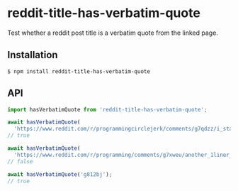 # reddit-title-has-verbatim-quote

Test whether a reddit post title is a verbatim quote from the linked page.

## Installation

    $ npm install reddit-title-has-verbatim-quote

## API

```typescript
import hasVerbatimQuote from 'reddit-title-has-verbatim-quote';

await hasVerbatimQuote(
  'https://www.reddit.com/r/programmingcirclejerk/comments/g7qdzz/i_started_programming_rust_because_i_saw_that_it/');
// true

await hasVerbatimQuote(
  'https://www.reddit.com/r/programming/comments/g7xweu/another_1liner_npm_package_broke_the_js_ecosystem/');
// false

await hasVerbatimQuote('g812bj');
// true
```
